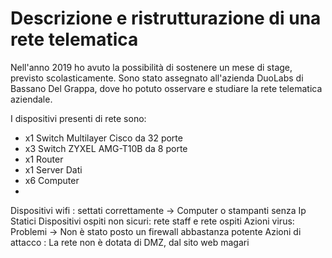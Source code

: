 # Descrizione e ristrutturazione di una rete telematica

Nell'anno 2019 ho avuto la possibilità di sostenere un mese di stage, previsto scolasticamente. 
Sono stato assegnato all'azienda DuoLabs di Bassano Del Grappa, dove ho potuto osservare e studiare la rete telematica aziendale.

I dispositivi presenti di rete sono:
- x1 Switch Multilayer Cisco da 32 porte
- x3 Switch ZYXEL AMG-T10B da 8 porte
- x1 Router 
- x1 Server Dati 
- x6 Computer
- 


Dispositivi wifi : settati correttamente -> Computer o stampanti senza Ip Statici
Dispositivi ospiti non sicuri: rete staff e rete ospiti
Azioni virus: Problemi -> Non è stato posto un firewall abbastanza potente
Azioni di attacco : La rete non è dotata di DMZ, dal sito web magari
<!--stackedit_data:
eyJoaXN0b3J5IjpbMTA4MDk3NDg4MiwtMTg4ODcxOTkyMiwtMT
k1MTA5NTQ1MCwtMTQxNDg0Nzc1NiwyMDkxMjMwMTI5LC0yMDg4
NzQ2NjEyXX0=
-->